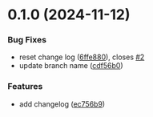 # 0.1.0 (2024-11-12)


### Bug Fixes

* reset change log ([6ffe880](https://github.com/AlexBB22/greetings-ci/commit/6ffe8800825c65aa0eb1813c95571938b4fac35f)), closes [#2](https://github.com/AlexBB22/greetings-ci/issues/2)
* update branch name ([cdf56b0](https://github.com/AlexBB22/greetings-ci/commit/cdf56b02cac11d07a8f3c0b8835f6073c4efaee2))


### Features

* add changelog ([ec756b9](https://github.com/AlexBB22/greetings-ci/commit/ec756b9fd48613402b94a02c5fc707983903ff8f))




